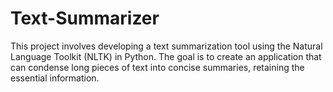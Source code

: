 # Text-Summarizer
This project involves developing a text summarization tool using the Natural Language Toolkit (NLTK) in Python. The goal is to create an application that can condense long pieces of text into concise summaries, retaining the essential information.
